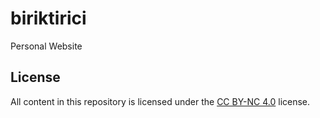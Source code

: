 # biriktirici

Personal Website


## License

All content in this repository is licensed under the [CC BY-NC 4.0](https://creativecommons.org/licenses/by-nc/4.0/) license.
